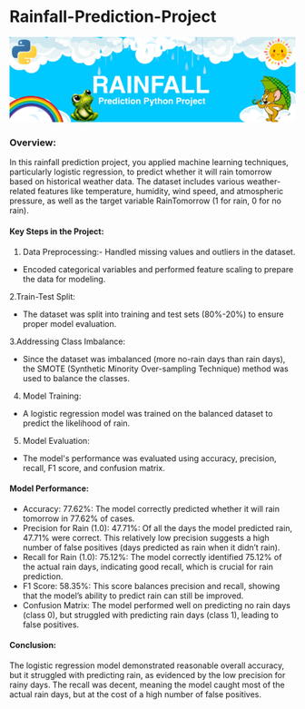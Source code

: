 # Rainfall-Prediction-Project
![rainfall](https://github.com/Shubhamsg1611/Rainfall-Prediction-Project/blob/main/Banner%20Image.jpg)

### Overview:
In this rainfall prediction project, you applied machine learning techniques, particularly logistic regression, to predict whether it will rain tomorrow based on historical weather data. The dataset includes various weather-related features like temperature, humidity, wind speed, and atmospheric pressure, as well as the target variable RainTomorrow (1 for rain, 0 for no rain).

#### Key Steps in the Project:
1. Data Preprocessing:- Handled missing values and outliers in the dataset.
- Encoded categorical variables and performed feature scaling to prepare the data for modeling.

2.Train-Test Split:
- The dataset was split into training and test sets (80%-20%) to ensure proper model evaluation.

3.Addressing Class Imbalance:
- Since the dataset was imbalanced (more no-rain days than rain days), the SMOTE (Synthetic Minority Over-sampling Technique) method was used to balance the classes.

4. Model Training:
- A logistic regression model was trained on the balanced dataset to predict the likelihood of rain.

5. Model Evaluation:
- The model's performance was evaluated using accuracy, precision, recall, F1 score, and confusion matrix.

#### Model Performance:
- Accuracy: 77.62%: The model correctly predicted whether it will rain tomorrow in 77.62% of cases.
- Precision for Rain (1.0): 47.71%: Of all the days the model predicted rain, 47.71% were correct. This relatively low precision suggests a high number of false positives (days predicted as rain when it didn’t rain).
- Recall for Rain (1.0): 75.12%: The model correctly identified 75.12% of the actual rain days, indicating good recall, which is crucial for rain prediction.
- F1 Score: 58.35%: This score balances precision and recall, showing that the model’s ability to predict rain can still be improved.
- Confusion Matrix: The model performed well on predicting no rain days (class 0), but struggled with predicting rain days (class 1), leading to false positives.

#### Conclusion:
The logistic regression model demonstrated reasonable overall accuracy, but it struggled with predicting rain, as evidenced by the low precision for rainy days. The recall was decent, meaning the model caught most of the actual rain days, but at the cost of a high number of false positives.
